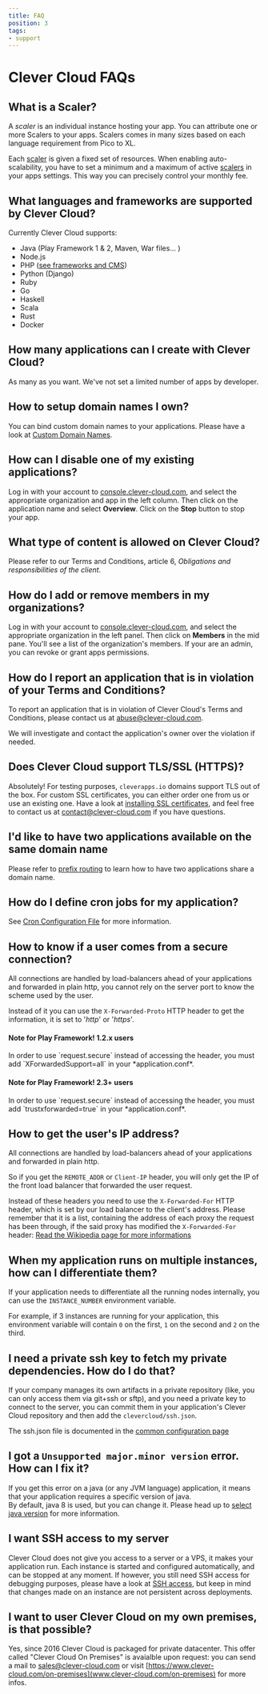 ```yaml
---
title: FAQ
position: 3
tags:
- support
---
```


# Clever Cloud FAQs

## What is a Scaler?

A <dfn id="def-scaler">scaler</dfn> is an individual instance hosting your app. You can attribute one or more Scalers to your apps. Scalers comes in many sizes based on each language requirement from Pico to XL.

Each [scaler](#def-scaler) is given a fixed set of resources.
When enabling auto-scalability, you have to set a minimum and a maximum of active [scalers](#def-scaler) in your apps settings. This way you can precisely control your monthly fee.

## What languages and frameworks are supported by Clever Cloud?

Currently Clever Cloud supports:

* Java (Play Framework 1 & 2, Maven, War files… )
* Node.js
* PHP ([see frameworks and CMS](/doc/php/php-apps/#frameworks-and-cms))
* Python (Django)
* Ruby
* Go
* Haskell
* Scala
* Rust
* Docker

## How many applications can I create with Clever Cloud?

As many as you want. We've not set a limited number of apps by developer.

## How to setup domain names I own?

You can bind custom domain names to your applications. Please have a look at [Custom Domain Names](/doc/admin-console/custom-domain-names/).

## How can I disable one of my existing applications?

Log in with your account to [console.clever-cloud.com](https://console.clever-cloud.com), and select the appropriate organization and app in the left column. Then click on the application name and select **Overview**. Click on the **Stop** button to stop your app.

## What type of content is allowed on Clever Cloud?

Please refer to our Terms and Conditions, article 6, *Obligations and responsibilities of the client*.

## How do I add or remove members in my organizations?

Log in with your account to [console.clever-cloud.com](https://console.clever-cloud.com), and select the appropriate organization in the left panel. Then click on **Members** in the mid pane. You'll see a list of the organization's members. If your are an admin, you can revoke or grant apps permissions.

## How do I report an application that is in violation of your Terms and Conditions?

To report an application that is in violation of Clever Cloud's Terms and Conditions, please contact us at <abuse@clever-cloud.com>.

We will investigate and contact the application's owner over the violation if needed.

## Does Clever Cloud support TLS/SSL (HTTPS)?

Absolutely! For testing purposes, `cleverapps.io` domains support TLS out of the box. For custom SSL certificates, you can either order one from us or use an existing one.
Have a look at [installing SSL certificates](/doc/tools/ssl-certificates/), and feel free to contact us at <contact@clever-cloud.com> if you have questions.

## I'd like to have two applications available on the same domain name

Please refer to [prefix routing](/doc/admin-console/custom-domain-names/#prefix-routing) to learn how to have two applications share a domain name.

## How do I define cron jobs for my application?

See [Cron Configuration File](/doc/tools/crons/) for more information.

## How to know if a user comes from a secure connection?

All connections are handled by load-balancers ahead of your applications and forwarded in plain http, you cannot rely on the server port to know the scheme used by the user.

Instead of it you can use the `X-Forwarded-Proto` HTTP header to get the information, it is set to '*http*' or '*https*'.

<div class="panel panel-warning">
  <div class="panel-heading">
     <h4>Note for Play Framework! 1.2.x users</h4>
  </div>
  <div class="panel-body">
    In order to use `request.secure` instead of accessing the header, you must add `XForwardedSupport=all` in your *application.conf*.
  </div>
</div>

<div class="panel panel-warning">
  <div class="panel-heading">
     <h4>Note for Play Framework! 2.3+ users</h4>
  </div>
  <div class="panel-body">
    In order to use `request.secure` instead of accessing the header, you must add `trustxforwarded=true` in your *application.conf*.
  </div>
</div>

## How to get the user's IP address?

All connections are handled by load-balancers ahead of your applications
and forwarded in plain http.

So if you get the `REMOTE_ADDR` or `Client-IP` header, you will only
get the IP of the front load balancer that forwarded the user request.

Instead of these headers you need to use the `X-Forwarded-For` HTTP
header, which is set by our load balancer to the client's address. Please
remember that it is a list, containing the address of each proxy the request
has been through, if the said proxy has modified the `X-Forwarded-For`
header: [Read the Wikipedia page for more informations](https://en.wikipedia.org/wiki/X-Forwarded-For)

## When my application runs on multiple instances, how can I differentiate them?

If your application needs to differentiate all the running nodes internally,
you can use the `INSTANCE_NUMBER` environment variable.

For example, if 3 instances are running for your application, this environment variable will
contain `0` on the first, `1` on the second and `2` on the third.

## I need a private ssh key to fetch my private dependencies. How do I do that?

If your company manages its own artifacts in a private repository (like, you can only
access them via git+ssh or sftp), and you need a private key to connect to the server, you
can commit them in your application's Clever Cloud repository and then add the
`clevercloud/ssh.json`.

The ssh.json file is documented in the [common configuration page](/doc/clever-cloud-overview/common-application-configuration/#private-ssh-key)

## I got a `Unsupported major.minor version` error. How can I fix it?

If you get this error on a java (or any JVM language) application, it means that your application requires a specific version of java.  
By default, java 8 is used, but you can change it. Please head up to [select java version](/doc/java/select-java-version/)
for more information.

## I want SSH access to my server

Clever Cloud does not give you access to a server or a VPS, it makes your application run. Each instance is started and configured automatically, and can be stopped at any moment. If however, you still need SSH access for debugging purposes, please have a look at [SSH access](/doc/clever-tools/ssh-access/), but keep in mind that changes made on an instance are not persistent across deployments.

## I want to user Clever Cloud on my own premises, is that possible?

Yes, since 2016 Clever Cloud is packaged for private datacenter. This offer called "Clever Cloud On Premises" is avaialble upon request: you can send a mail to <sales@clever-cloud.com> or visit [https://www.clever-cloud.com/on-premises](www.clever-cloud.com/on-premises) for more infos.